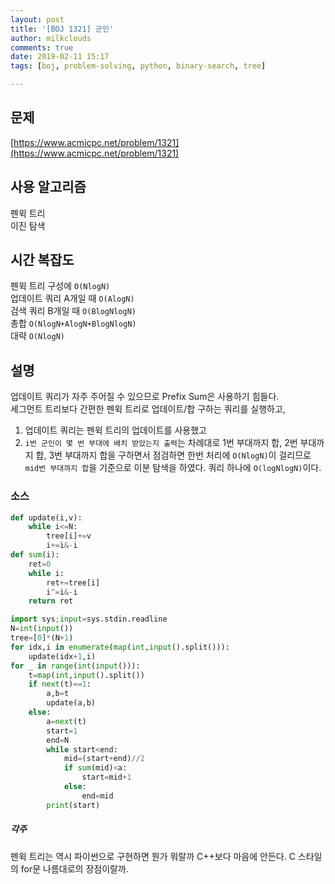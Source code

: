 ```yaml
---
layout: post
title: '[BOJ 1321] 군인'
author: milkclouds
comments: true
date: 2019-02-11 15:17
tags: [boj, problem-solving, python, binary-search, tree]

---
```


## 문제
[https://www.acmicpc.net/problem/1321](https://www.acmicpc.net/problem/1321)  


## 사용 알고리즘  
펜윅 트리  
이진 탐색


## 시간 복잡도  
펜윅 트리 구성에 `O(NlogN)`  
업데이트 쿼리 A개일 때 `O(AlogN)`  
검색 쿼리 B개일 때 `O(BlogNlogN)`  
총합 `O(NlogN+AlogN+BlogNlogN)`   
대략 `O(NlogN)`


## 설명  
업데이트 쿼리가 자주 주어질 수 있으므로 Prefix Sum은 사용하기 힘들다.  
세그먼트 트리보다 간편한 펜윅 트리로 업데이트/합 구하는 쿼리를 실행하고,  

1. 업데이트 쿼리는 펜윅 트리의 업데이트를 사용했고  
2. `i번 군인이 몇 번 부대에 배치 받았는지 출력`는 차례대로 1번 부대까지 합, 2번 부대까지 합, 3번 부대까지 합을 구하면서 점검하면 한번 처리에 `O(NlogN)`이 걸리므로 `mid번 부대까지 합`을 기준으로 이분 탐색을 하였다. 쿼리 하나에 `O(logNlogN)`이다.



### 소스  

```python
def update(i,v):
    while i<=N:
        tree[i]+=v
        i+=i&-i
def sum(i):
    ret=0
    while i:
        ret+=tree[i]
        i^=i&-i
    return ret

import sys;input=sys.stdin.readline
N=int(input())
tree=[0]*(N+1)
for idx,i in enumerate(map(int,input().split())):
    update(idx+1,i)
for _ in range(int(input())):
    t=map(int,input().split())
    if next(t)==1:
        a,b=t
        update(a,b)
    else:
        a=next(t)
        start=1
        end=N
        while start<end:
            mid=(start+end)//2
            if sum(mid)<a:
                start=mid+1
            else:
                end=mid
        print(start)
```


##### 각주  
펜윅 트리는 역시 파이썬으로 구현하면 뭔가 뭐랄까 C++보다 마음에 안든다. C 스타일의 for문 나름대로의 장점이랄까.
